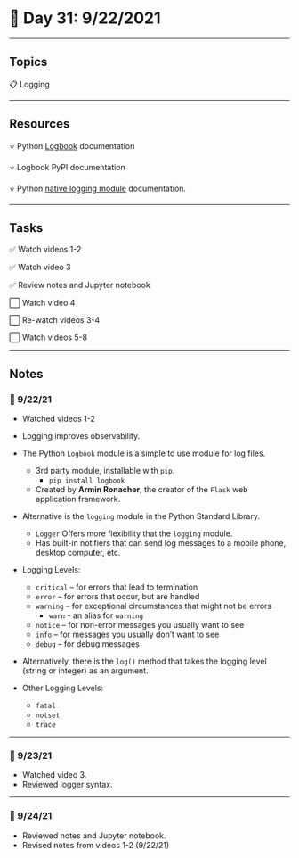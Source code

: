 # :calendar: Day 31: 9/22/2021

---

## Topics

:clipboard: Logging

---

## Resources

:star: Python [Logbook](https://logbook.readthedocs.io/en/stable/) documentation

:star: Logbook PyPI documentation

:star: Python [native logging module](https://docs.python.org/3/library/logging.html) documentation.

---

## Tasks

:white_check_mark: Watch videos 1-2

:white_check_mark: Watch video 3

:white_check_mark: Review notes and Jupyter notebook

:white_large_square: Watch video 4

:white_large_square: Re-watch videos 3-4

:white_large_square: Watch videos 5-8

---

## Notes

### :notebook: 9/22/21

- Watched videos 1-2
- Logging improves observability.
- The Python `Logbook` module is a simple to use module for log files.
  - 3rd party module, installable with `pip`.
    - `pip install logbook`
  - Created by **Armin Ronacher**, the creator of the `Flask` web application framework.

- Alternative is the `logging` module in the Python Standard Library.
  - `Logger` Offers more flexibility that the `logging` module.
  - Has built-in notifiers that can send log messages to a mobile phone, desktop computer, etc.

- Logging Levels:
  - `critical` – for errors that lead to termination
  - `error` – for errors that occur, but are handled
  - `warning` – for exceptional circumstances that might not be errors
    - `warn` - an alias for `warning`
  - `notice` – for non-error messages you usually want to see
  - `info` – for messages you usually don’t want to see
  - `debug` – for debug messages

- Alternatively, there is the `log()` method that takes the logging level (string or integer) as an argument.

- Other Logging Levels:
  - `fatal`
  - `notset`
  - `trace`

---

### :notebook: 9/23/21

- Watched video 3.
- Reviewed logger syntax.

---

### :notebook: 9/24/21

- Reviewed notes and Jupyter notebook.
- Revised notes from videos 1-2 (9/22/21)
